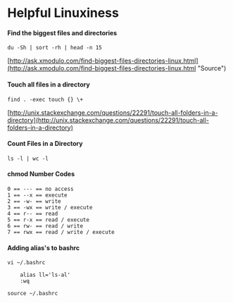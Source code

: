 # Helpful Linuxiness #

#### Find the biggest files and directories ####
    du -Sh | sort -rh | head -n 15 
[http://ask.xmodulo.com/find-biggest-files-directories-linux.html](http://ask.xmodulo.com/find-biggest-files-directories-linux.html "Source")

#### Touch all files in a directory ####
    find . -exec touch {} \+
[http://unix.stackexchange.com/questions/22291/touch-all-folders-in-a-directory](http://unix.stackexchange.com/questions/22291/touch-all-folders-in-a-directory)

#### Count Files in a Directory
    ls -l | wc -l

#### chmod Number Codes 
    0 == --- == no access
	1 == --x == execute
	2 == -w- == write
	3 == -wx == write / execute
	4 == r-- == read
	5 == r-x == read / execute
	6 == rw- == read / write
	7 == rwx == read / write / execute

#### Adding alias's to bashrc
	vi ~/.bashrc
	
		alias ll='ls-al'
		:wq

	source ~/.bashrc